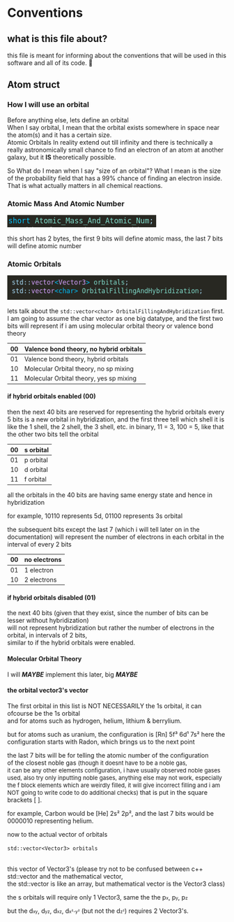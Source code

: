 # **Conventions**

## what is this file about?
this file is meant for informing about the conventions that will be used in this software
and all of its code. 🙂

## Atom struct
### How I will use an orbital

Before anything else, lets define an orbital <br>
When I say orbital, I mean that the orbital exists somewhere in space near the atom(s) and it has a certain size.<br>
Atomic Orbitals In reality extend out till infinity and there is technically a really astronomically small chance to find an electron of an atom at another galaxy, but it **IS** theoretically possible.

So What do I mean when I say "size of an orbital"? What I mean is the size of the probability field that has a 99% chance of finding an electron inside. That is what actually matters in all chemical reactions.<br>

### Atomic Mass And Atomic Number

![Image Not Loading](./images_for_convention_and_usage/AtomMassAndNumber.png)<br>

this short has 2 bytes, the first 9 bits will define atomic mass, the last 7 bits will define
atomic number

### Atomic Orbitals

![Image Not Loading](./images_for_convention_and_usage/OrbitalsVectorAndHybridizationAndFilling.png)

lets talk about the ```std::vector<char> OrbitalFillingAndHybridization``` first.
I am going to assume the char vector as one big datatype, and the first two bits will
represent if i am using molecular orbital theory or valence bond theory

| 00 | Valence bond theory, no hybrid orbitals |
|----|-----------------------------------------|
| 01 | Valence bond theory, hybrid orbitals    |
| 10 | Molecular Orbital theory, no sp mixing  |
| 11 | Molecular Orbital theory, yes sp mixing |


#### if hybrid orbitals enabled (00)
then the next 40 bits are reserved for representing the hybrid orbitals
every 5 bits is a new orbital in hybridization, and the first three tell which shell it is
like the 1 shell, the 2 shell, the 3 shell, etc. in binary, 11 = 3, 100 = 5, like that
the other two bits tell the orbital<br>

| 00 | s orbital |
|----|-----------|
| 01 | p orbital |
| 10 | d orbital |
| 11 | f orbital |

all the orbitals in the 40 bits are having same energy state and hence in hybridization

for example, 10110 represents 5d, 01100 represents 3s orbital

the subsequent bits except the last 7 (which i will tell later on in the documentation) will 
represent the number of electrons in each orbital in the interval of every 2 bits

| 00 | no electrons |
|----|--------------|
| 01 | 1 electron   |
| 10 | 2 electrons  |


#### if hybrid orbitals disabled (01)
the next 40 bits (given that they exist, since the number of bits can be lesser without hybridization) <br>
will not represent hybridization but rather the number of electrons in the orbital, in intervals of 2 bits,<br>
similar to if the hybrid orbitals were enabled.

#### Molecular Orbital Theory
I will ***MAYBE*** implement this later, big ***MAYBE***

#### the orbital vector3's vector


The first orbital in this list is NOT NECESSARILY the 1s orbital, it can ofcourse be the 1s orbital <br>
and for atoms such as hydrogen, helium, lithium & berrylium.

but for atoms such as uranium, the configuration is \[Rn\] 5f³ 6d¹ 7s² here
the configuration starts with Radon, which brings us to the next point

the last 7 bits will be for telling the atomic number of the configuration <br>
of the closest noble gas <font size="2">(though it doesnt have to be a noble gas, <br>
it can be any other elements configuration, i have usually observed noble gases used, also try only inputting noble gases, anything else may not work, especially the f block elements which are weirdly filled, it will give incorrect filling and i am NOT going to write code to do additional checks) </font> that is
put in the square brackets [ ].

for example, Carbon would be \[He\] 2s² 2p², and the last 7 bits would be 0000010 representing helium.

now to the actual vector of orbitals


```std::vector<Vector3> orbitals```<br><br>

this vector of Vector3's (please try not to be confused between c++ std::vector
and the mathematical vector, <br> the std::vector is like an array, but mathematical vector is the Vector3 class)<br>

the s orbitals will require only 1 Vector3, same the the p<font size=1>x</font>, p<font size=1>y</font>, p<font size=1>z</font>

but the d<font size=1>xy</font>, d<font size=1>yz</font>, d<font size=1>xz</font>, d<font size=1>x²-y²</font> 
(but not the d<font size=1>z²</font>) requires 2 Vector3's.